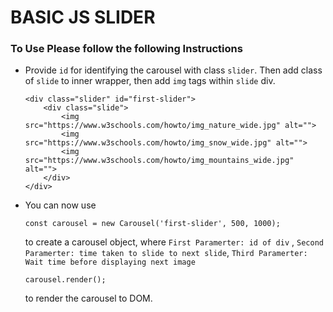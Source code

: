# BASIC JS SLIDER

### To Use Please follow the following Instructions

* Provide `id` for identifying the carousel with class `slider`. Then add class of `slide` to inner wrapper, then
  add `img` tags within `slide` div.
    ```
    <div class="slider" id="first-slider">
        <div class="slide">
            <img src="https://www.w3schools.com/howto/img_nature_wide.jpg" alt="">
            <img src="https://www.w3schools.com/howto/img_snow_wide.jpg" alt="">
            <img src="https://www.w3schools.com/howto/img_mountains_wide.jpg" alt="">
        </div>
    </div>
    ```

* You can now use
  ```
  const carousel = new Carousel('first-slider', 500, 1000);
  ```
  to create a carousel object, where `First Paramerter: id of div`
  , `Second Paramerter: time taken to slide to next slide`, `Third Paramerter: Wait time before displaying next image`
  ```
  carousel.render();
  ```
  to render the carousel to DOM.

